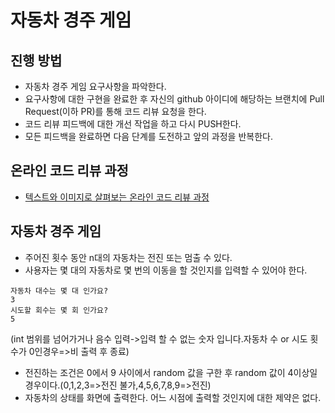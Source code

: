# 자동차 경주 게임

## 진행 방법

* 자동차 경주 게임 요구사항을 파악한다.
* 요구사항에 대한 구현을 완료한 후 자신의 github 아이디에 해당하는 브랜치에 Pull Request(이하 PR)를 통해 코드 리뷰 요청을 한다.
* 코드 리뷰 피드백에 대한 개선 작업을 하고 다시 PUSH한다.
* 모든 피드백을 완료하면 다음 단계를 도전하고 앞의 과정을 반복한다.

## 온라인 코드 리뷰 과정

* [텍스트와 이미지로 살펴보는 온라인 코드 리뷰 과정](https://github.com/next-step/nextstep-docs/tree/master/codereview)

## 자동차 경주 게임

* 주어진 횟수 동안 n대의 자동차는 전진 또는 멈출 수 있다.
* 사용자는 몇 대의 자동차로 몇 번의 이동을 할 것인지를 입력할 수 있어야 한다.
```
자동차 대수는 몇 대 인가요?
3
시도할 회수는 몇 회 인가요?
5
```
(int 범위를 넘어가거나 음수 입력->입력 할 수 없는 숫자 입니다.자동차 수 or 시도 횟수가 0인경우=>비 출력 후 종료)
* 전진하는 조건은 0에서 9 사이에서 random 값을 구한 후 random 값이 4이상일 경우이다.(0,1,2,3=>전진 불가,4,5,6,7,8,9=>전진)
* 자동차의 상태를 화면에 출력한다. 어느 시점에 출력할 것인지에 대한 제약은 없다.